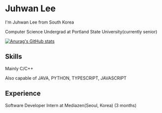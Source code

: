 # Juhwan Lee

I'm Juhwan Lee from South Korea

Computer Science Undergrad at Portland State University(currently senior)

[![Anurag's GitHub stats](https://github-readme-stats.vercel.app/api?username=juroc95)](https://github.com/anuraghazra/github-readme-stats)

## Skills

Mainly C/C++

Also capable of JAVA, PYTHON, TYPESCRIPT, JAVASCRIPT

## Experience

Software Developer Intern at Mediazen(Seoul, Korea) (3 months)
